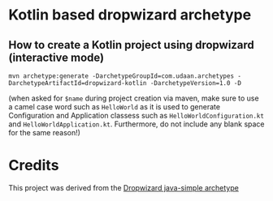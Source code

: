 # Kotlin based dropwizard archetype

How to create a Kotlin project using dropwizard (interactive mode)
---

```
mvn archetype:generate -DarchetypeGroupId=com.udaan.archetypes -DarchetypeArtifactId=dropwizard-kotlin -DarchetypeVersion=1.0 -D
```

(when asked for ``$name`` during project creation via maven, make sure to use a camel case word such as ``HelloWorld`` as it is used to generate Configuration and Application classess such as ``HelloWorldConfiguration.kt`` and ``HelloWorldApplication.kt``. Furthermore, do not include any blank space for the same reason!)


# Credits
This project was derived from the [Dropwizard java-simple archetype](https://github.com/dropwizard/dropwizard/tree/master/dropwizard-archetypes)

